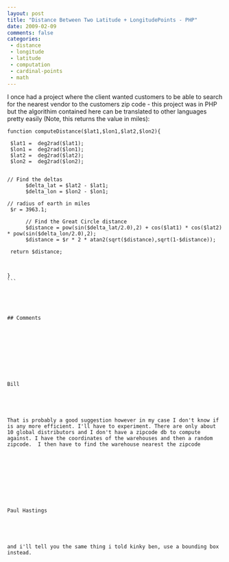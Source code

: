 ```yaml
---
layout: post
title: "Distance Between Two Latitude + LongitudePoints - PHP"
date: 2009-02-09
comments: false
categories:
 - distance
 - longitude
 - latitude
 - computation
 - cardinal-points
 - math
---
```

I once had a project where the client wanted customers to be able to search
for the nearest vendor to the customers zip code - this project was in PHP but
the algorithim contained here can be translated to other languages pretty
easily (Note, this returns the value in miles):  
  

    
    
      
    function computeDistance($lat1,$lon1,$lat2,$lon2){  
      
     $lat1 =  deg2rad($lat1);  
     $lon1 =  deg2rad($lon1);  
     $lat2 =  deg2rad($lat2);  
     $lon2 =  deg2rad($lon2);  
      
      
    // Find the deltas  
          $delta_lat = $lat2 - $lat1;  
          $delta_lon = $lon2 - $lon1;  
      
    // radius of earth in miles  
     $r = 3963.1;   
      
          // Find the Great Circle distance  
          $distance = pow(sin($delta_lat/2.0),2) + cos($lat1) * cos($lat2) * pow(sin($delta_lon/2.0),2);  
          $distance = $r * 2 * atan2(sqrt($distance),sqrt(1-$distance));   
      
     return $distance;  
      
      
      
    }  
    ```
    
    
    
    
    
    ## Comments
    
    
    
    
    
    
    
    
    
    
    Bill
    
    
    
    
    
    That is probably a good suggestion however in my case I don't know if is any more efficient. I'll have to experiment. There are only about 10 global distributors and I don't have a zipcode db to compute against. I have the coordinates of the warehouses and then a random zipcode.  I then have to find the warehouse nearest the zipcode
    
    
    
    
    
    
    
    
    
    
    Paul Hastings
    
    
    
    
    
    and i'll tell you the same thing i told kinky ben, use a bounding box instead.
    
    
    
    
    
    
    
    
    

